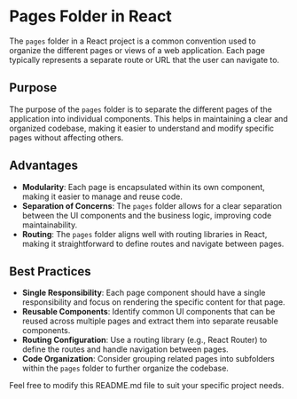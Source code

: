 # Pages Folder in React

The `pages` folder in a React project is a common convention used to organize the different pages or views of a web application. Each page typically represents a separate route or URL that the user can navigate to.

## Purpose

The purpose of the `pages` folder is to separate the different pages of the application into individual components. This helps in maintaining a clear and organized codebase, making it easier to understand and modify specific pages without affecting others.

## Advantages

- **Modularity**: Each page is encapsulated within its own component, making it easier to manage and reuse code.
- **Separation of Concerns**: The `pages` folder allows for a clear separation between the UI components and the business logic, improving code maintainability.
- **Routing**: The `pages` folder aligns well with routing libraries in React, making it straightforward to define routes and navigate between pages.

## Best Practices

- **Single Responsibility**: Each page component should have a single responsibility and focus on rendering the specific content for that page.
- **Reusable Components**: Identify common UI components that can be reused across multiple pages and extract them into separate reusable components.
- **Routing Configuration**: Use a routing library (e.g., React Router) to define the routes and handle navigation between pages.
- **Code Organization**: Consider grouping related pages into subfolders within the `pages` folder to further organize the codebase.

Feel free to modify this README.md file to suit your specific project needs.
